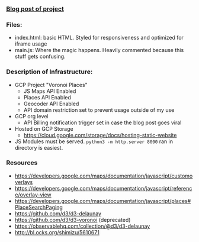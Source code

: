 ### [Blog post of project](https://ryanprater.com/blog/voronoi-places)

### Files:
* index.html: basic HTML. Styled for responsiveness and optimized for iframe usage
* main.js: Where the magic happens. Heavily commented because this stuff gets confusing.

### Description of Infrastructure:
* GCP Project "Voronoi Places"
  * JS Maps API Enabled
  * Places API Enabled
  * Geocoder API Enabled
  * API domain restriction set to prevent usage outside of my use
* GCP org level
  * API Billing notification trigger set in case the blog post goes viral
* Hosted on GCP Storage
  * https://cloud.google.com/storage/docs/hosting-static-website
* JS Modules must be served. `python3 -m http.server 8000` ran in directory is easiest.

### Resources
 * https://developers.google.com/maps/documentation/javascript/customoverlays
 * https://developers.google.com/maps/documentation/javascript/reference/overlay-view
 * https://developers.google.com/maps/documentation/javascript/places#PlaceSearchPaging
 * https://github.com/d3/d3-delaunay
 * https://github.com/d3/d3-voronoi (deprecated)
 * https://observablehq.com/collection/@d3/d3-delaunay
 * http://bl.ocks.org/shimizu/5610671
 

